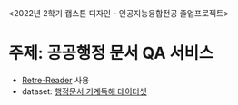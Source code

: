 <2022년 2학기 캡스톤 디자인 - 인공지능융합전공 졸업프로젝트>

# 주제: 공공행정 문서 QA 서비스

- [Retre-Reader](https://github.com/jinmang2/RetroReader) 사용
- dataset: [행정문서 기계독해 데이터셋](https://www.aihub.or.kr/aihubdata/data/view.do?currMenu=115&topMenu=100&aihubDataSe=realm&dataSetSn=569)
